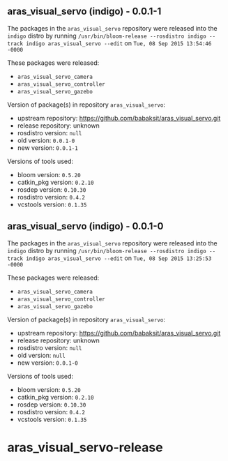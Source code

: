 ## aras_visual_servo (indigo) - 0.0.1-1

The packages in the `aras_visual_servo` repository were released into the `indigo` distro by running `/usr/bin/bloom-release --rosdistro indigo --track indigo aras_visual_servo --edit` on `Tue, 08 Sep 2015 13:54:46 -0000`

These packages were released:
- `aras_visual_servo_camera`
- `aras_visual_servo_controller`
- `aras_visual_servo_gazebo`

Version of package(s) in repository `aras_visual_servo`:
- upstream repository: https://github.com/babaksit/aras_visual_servo.git
- release repository: unknown
- rosdistro version: `null`
- old version: `0.0.1-0`
- new version: `0.0.1-1`

Versions of tools used:
- bloom version: `0.5.20`
- catkin_pkg version: `0.2.10`
- rosdep version: `0.10.30`
- rosdistro version: `0.4.2`
- vcstools version: `0.1.35`


## aras_visual_servo (indigo) - 0.0.1-0

The packages in the `aras_visual_servo` repository were released into the `indigo` distro by running `/usr/bin/bloom-release --rosdistro indigo --track indigo aras_visual_servo --edit` on `Tue, 08 Sep 2015 13:25:53 -0000`

These packages were released:
- `aras_visual_servo_camera`
- `aras_visual_servo_controller`
- `aras_visual_servo_gazebo`

Version of package(s) in repository `aras_visual_servo`:
- upstream repository: https://github.com/babaksit/aras_visual_servo.git
- release repository: unknown
- rosdistro version: `null`
- old version: `null`
- new version: `0.0.1-0`

Versions of tools used:
- bloom version: `0.5.20`
- catkin_pkg version: `0.2.10`
- rosdep version: `0.10.30`
- rosdistro version: `0.4.2`
- vcstools version: `0.1.35`


# aras_visual_servo-release
